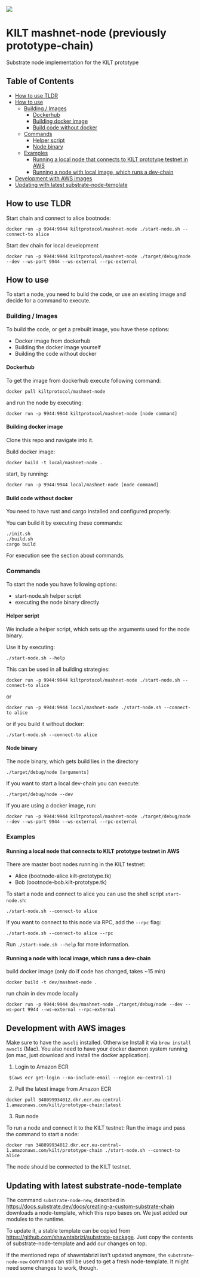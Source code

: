 ![](https://user-images.githubusercontent.com/1248214/57789522-600fcc00-7739-11e9-86d9-73d7032f40fc.png)

# KILT mashnet-node (previously prototype-chain)

Substrate node implementation for the KILT prototype

## Table of Contents
- [How to use TLDR](#how-to-use-tldr)
- [How to use](#how-to-use)
  - [Building / Images](#building--images)
    - [Dockerhub](#dockerhub)
    - [Building docker image](#building-docker-image)
    - [Build code without docker](#build-code-without-docker)
  - [Commands](#commands)
    - [Helper script](#helper-script)
    - [Node binary](#node-binary)
  - [Examples](#examples)
    - [Running a local node that connects to KILT prototype testnet in AWS](#running-a-local-node-that-connects-to-kilt-prototype-testnet-in-aws)
    - [Running a node with local image, which runs a dev-chain](#running-a-node-with-local-image-which-runs-a-dev-chain)
- [Development with AWS images](#development-with-aws-images)
- [Updating with latest substrate-node-template](#updating-with-latest-substrate-node-template)

## How to use TLDR
Start chain and connect to alice bootnode:
```
docker run -p 9944:9944 kiltprotocol/mashnet-node ./start-node.sh --connect-to alice
```

Start dev chain for local development
```
docker run -p 9944:9944 kiltprotocol/mashnet-node ./target/debug/node --dev --ws-port 9944 --ws-external --rpc-external
```

## How to use
To start a node, you need to build the code, or use an existing image and decide for a command to execute.

### Building / Images
To build the code, or get a prebuilt image, you have these options:
- Docker image from dockerhub
- Building the docker image yourself
- Building the code without docker

#### Dockerhub
To get the image from dockerhub execute following command:
```
docker pull kiltprotocol/mashnet-node
```
and run the node by executing:
```
docker run -p 9944:9944 kiltprotocol/mashnet-node [node command]
```

#### Building docker image
Clone this repo and navigate into it.

Build docker image:
```
docker build -t local/mashnet-node .
```
start, by running:
```
docker run -p 9944:9944 local/mashnet-node [node command]
```

#### Build code without docker
You need to have rust and cargo installed and configured properly.

You can build it by executing these commands:
```
./init.sh
./build.sh
cargo build
```

For execution see the section about commands.

### Commands
To start the node you have following options:
- start-node.sh helper script
- executing the node binary directly
#### Helper script
We include a helper script, which sets up the arguments used for the node binary.

Use it by executing:
```
./start-node.sh --help
```

This can be used in all building strategies:
```
docker run -p 9944:9944 kiltprotocol/mashnet-node ./start-node.sh --connect-to alice
```
or
```
docker run -p 9944:9944 local/mashnet-node ./start-node.sh --connect-to alice
```
or if you build it without docker:
```
./start-node.sh --connect-to alice
```

#### Node binary
The node binary, which gets build lies in the directory
```
./target/debug/node [arguments]
```

If you want to start a local dev-chain you can execute:
```
./target/debug/node --dev
```

If you are using a docker image, run:
```
docker run -p 9944:9944 kiltprotocol/mashnet-node ./target/debug/node --dev --ws-port 9944 --ws-external --rpc-external
```


### Examples

#### Running a local node that connects to KILT prototype testnet in AWS

There are master boot nodes running in the KILT testnet:

* Alice (bootnode-alice.kilt-prototype.tk)
* Bob (bootnode-bob.kilt-prototype.tk)

To start a node and connect to alice you can use the shell script `start-node.sh`:

```
./start-node.sh --connect-to alice
``` 

If you want to connect to this node via RPC, add the `--rpc` flag:
```
./start-node.sh --connect-to alice --rpc
```

Run `./start-node.sh --help` for more information.

#### Running a node with local image, which runs a dev-chain
build docker image (only do if code has changed, takes ~15 min)
```
docker build -t dev/mashnet-node .
```
run chain in dev mode locally
```
docker run -p 9944:9944 dev/mashnet-node ./target/debug/node --dev --ws-port 9944 --ws-external --rpc-external
```

## Development with AWS images

Make sure to have the `awscli` installed. Otherwise Install it via `brew install awscli` (Mac).
You also need to have your docker daemon system running (on mac, just download and install the docker application).

1. Login to Amazon ECR

```
 $(aws ecr get-login --no-include-email --region eu-central-1)
```

2. Pull the latest image from Amazon ECR

```
docker pull 348099934012.dkr.ecr.eu-central-1.amazonaws.com/kilt/prototype-chain:latest
```

3. Run node

To run a node and connect it to the KILT testnet: Run the image and pass the command to start a node:

```
docker run 348099934012.dkr.ecr.eu-central-1.amazonaws.com/kilt/prototype-chain ./start-node.sh --connect-to alice
```
The node should be connected to the KILT testnet.

## Updating with latest substrate-node-template

The command `substrate-node-new`, described in https://docs.substrate.dev/docs/creating-a-custom-substrate-chain downloads a node-template, which this repo bases on.
We just added our modules to the runtime.

To update it, a stable template can be copied from https://github.com/shawntabrizi/substrate-package.
Just copy the contents of substrate-node-template and add our changes on top.

If the mentioned repo of shawntabrizi isn't updated anymore, the `substrate-node-new` command can still be used to get a fresh node-template. It might need some changes to work, though.
